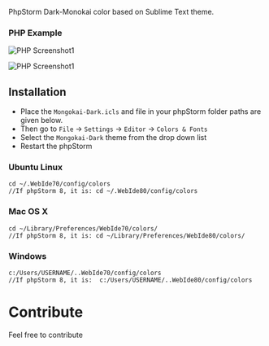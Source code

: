 PhpStorm Dark-Monokai color based on Sublime Text theme.

### PHP Example ###
![PHP Screenshot1](https://raw.github.com/litechip/phpstorm-monokai/master/screenshot1.png)

![PHP Screenshot1](https://raw.github.com/litechip/phpstorm-monokai/master/screenshot2.png)


## Installation ##

- Place the `Mongokai-Dark.icls` and file in your phpStorm folder paths are given below. 
- Then go to `File` -> `Settings` -> `Editor` -> `Colors & Fonts`
- Select the `Mongokai-Dark` theme from the drop down list
- Restart the phpStorm


### Ubuntu Linux ###

    cd ~/.WebIde70/config/colors
    //If phpStorm 8, it is: cd ~/.WebIde80/config/colors

### Mac OS X ###

    cd ~/Library/Preferences/WebIde70/colors/
    //If phpStorm 8, it is: cd ~/Library/Preferences/WebIde80/colors/

### Windows ###

    c:/Users/USERNAME/..WebIde70/config/colors
    //If phpStorm 8, it is:  c:/Users/USERNAME/..WebIde80/config/colors

# Contribute #

Feel free to contribute